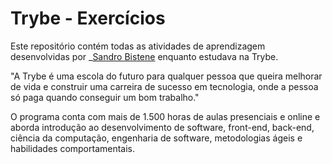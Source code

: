 # Trybe - Exercícios


Este repositório contém todas as atividades de aprendizagem desenvolvidas por _[Sandro Bistene](https://www.linkedin.com/in/sandro-bistene-a27125201/) enquanto estudava na Trybe.

"A Trybe é uma escola do futuro para qualquer pessoa que queira melhorar de vida e construir uma carreira de sucesso em tecnologia, onde a pessoa só paga quando conseguir um bom trabalho."

O programa conta com mais de 1.500 horas de aulas presenciais e online e aborda introdução ao desenvolvimento de software, front-end, back-end, ciência da computação, engenharia de software, metodologias ágeis e habilidades comportamentais.
